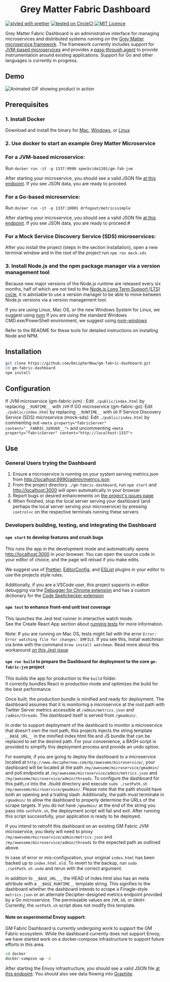 <div align="center">
  <h1>Grey Matter Fabric Dashboard</h1>
</div>

[![styled with prettier](https://img.shields.io/badge/styled_with-prettier-ff69b4.svg)](https://github.com/prettier/prettier)
[![tested on CircleCI](https://circleci.com/gh/DecipherNow/gm-fabric-dashboard/tree/master.svg?style=shield)](https://circleci.com/gh/DecipherNow/gm-fabric-dashboard/tree/master)
[![MIT Licence](https://badges.frapsoft.com/os/mit/mit.svg?v=103)](https://opensource.org/licenses/mit-license.php)

Grey Matter Fabric Dashboard is an administrative interface for managing microservices and distributed systems running on the [Grey Matter microservice framework](http://deciphernow.com/grey-matter#fabric). The framework currently includes support for [JVM-based microservices](https://github.com/DecipherNow/gm-fabric-jvm) and provides a [pass-through agent](https://github.com/DecipherNow/gm-fabric-jvmagent) to provide instrumentation around existing applications. Support for Go and other languages is currently in progress.

## Demo
![Animated GIF showing product in action](https://media.giphy.com/media/3o6fJ7w7GS3PyUKq2c/giphy.gif)

## Prerequisites

### 1. Install Docker

Download and install the binary for [Mac](https://store.docker.com/editions/community/docker-ce-desktop-mac), [Windows](https://store.docker.com/editions/community/docker-ce-desktop-windows), or [Linux](https://store.docker.com/search?architecture=amd64&offering=community&operating_system=linux&platform=server&q=&type=edition)

### 2. Use docker to start an example Grey Matter Microservice

### For a JVM-based microservice:

Run `docker run -it -p 1337:9990 spmcbride1201/gm-fab-jvm`

After starting your microservice, you should see a valid JSON file [at this endpoint](http://localhost:1337/admin/metrics.json). If you see JSON data, you are ready to proceed.

### For a Go-based microservice:

Run `docker run -it -p 1337:10001 drfogout/metricssimple`

After starting your microservice, you should see a valid JSON file [at this endpoint](http://localhost:1337/metrics). If you see JSON data, you are ready to proceed.#

### For a Mock Service Discovery Service (SDS) microservices:

After you install the project (steps in the section Installation), open a new terminal window and in the root of the project run `npm run mock-sds`

### 3. Install Node.js and the npm package manager via a version management tool

Because new major versions of the Node.js runtime are released every six months, half of which are not tied to the [Node.js Long Term Support (LTS) cycle](https://github.com/nodejs/LTS), it is advisable to use a version manager to be able to move between Node.js versions via a version management tool.

If you are using Linux, Mac OS, or the new Windows System for Linux, we suggest using [nvm](https://github.com/creationix/nvm)
If you are using the standard Windows CMD.exe/PowerShell environment, we suggest using [nvm-windows](https://github.com/coreybutler/nvm-windows)

Refer to the README for these tools for detailed instructions on installing Node and NPM.

## Installation

```sh
git clone https://github.com/DecipherNow/gm-fabric-dashboard.git
cd gm-fabric-dashboard
npm install
```

## Configuration

If JVM microservice (gm-fabric-jvm) :
  Edit `./public/index.html` by replacing `__RUNTIME__` with `JVM`
If GO microservice (gm-fabric-go):
  Edit `./public/index.html` by replacing `__RUNTIME__` with `GO`
If Service Discovery Service (SDS) microservice (mock-sds):
  Edit `./public/index.html` by commenting out `<meta property="fabricServer" content="__FABRIC_SERVER__">` and uncommenting `<meta property="fabricServer" content="http://localhost:1337">`

## Use

### General Users trying the Dashboard

1. Ensure a microservice is running on your system serving metrics.json from [http://localhost:9990/admin/metrics.json](http://localhost:9990/admin/metrics.json)
2. From the project directory `./gm-fabric-dashboard`, run `npm start` and [http://localhost:3000](http://localhost:3000) will open automatically in your browser
3. Report bugs or desired enhancements on [the project's issues page](https://github.com/DecipherNow/gm-fabric-dashboard/issues)
4. When finished, stop the local server serving your dashboard (and perhaps the local server serving your microservice) by pressing `control+c` on the respective terminals running these servers

### Developers building, testing, and integrating the Dashboard

#### `npm start` to develop features and crush bugs

This runs the app in the development mode and automatically opens [http://localhost:3000](http://localhost:3000) in your browser. You can open the source code in your editor of choice, and the page will reload if you make edits.

We suggest use of [Prettier](https://github.com/prettier/prettier#editor-integration), [EditorConfig](http://editorconfig.org/#download), and [ESList](http://eslint.org/docs/user-guide/integrations) plugins in your editor to use the projects style rules.

Additionally, if you are a VSCode user, this project supports in-editor debugging via the [Debugger for Chrome extension](https://marketplace.visualstudio.com/items?itemName=msjsdiag.debugger-for-chrome) and has a custom dictionary for the [Code Spellchecker extension](https://marketplace.visualstudio.com/items?itemName=streetsidesoftware.code-spell-checker)

#### `npm test` to enhance front-end unit test coverage

This launches the Jest test runner in interactive watch mode.<br>
See the Create React App section about [running tests](https://github.com/facebookincubator/create-react-app/blob/master/packages/react-scripts/template/README.md#running-tests) for more information.

Note: If you are running on Mac OS, tests might fail with the error `Error: Error watching file for changes: EMFILE`. If you see this, install watchman via brew with the command `brew install watchman`. Read more about this workaround [on this Jest issue](https://github.com/facebook/jest/issues/1767)

#### `npm run build` to prepare the Dashboard for deployment to the core `gm-fabric-jvm` project

This builds the app for production to the `build` folder.<br>
It correctly bundles React in production mode and optimizes the build for the best performance.

Once built, the production bundle is minified and ready for deployment. The dashboard assumes that it is monitoring a microservice at the root path with Twitter Server metrics accessible at `/admin/metrics.json` and `/admin/threads`. The dashboard itself is served from `/gmadmin/`.

In order to support deployment of the dashboard to monitor a microservice that doesn't own the root path, this projects injects the string template `__BASE_URL__` in the minified index.html file and JS bundle that can be replaced to set the desired path. For your convenience, a BASH script is provided to simplify this deployment process and provide an undo option.

For example, if you are going to deploy the dashboard to a microservice located  at `http://www.deciphernow.com/my/awesome/microservice/`, your dashboard will be located at the path `/my/awesome/microservice/gmadmin/` and poll endpoints at `/my/awesome/microservice/admin/metrics.json` and `/my/awesome/microservice/admin/threads`. To configure the dashboard for this path,`cd` into the ./build directory and execute `sudo ./setPath.sh /my/awesome/microservice/gmadmin/`. Please note that the path should have both an opening and a trailing slash. Additionally, the path must terminate in `/gmadmin/` to allow the dashboard to properly determine the URLs of the scrape targets. If you do not have `/gmadmin/` at the end of the string you pass into `setPath.sh`, the deployment script will fail and exit. After running this script successfully, your application is ready to be deployed.

If you intend to retrofit this dashboard on an existing GM Fabric JVM microservice, you likely will need to proxy `/my/awesome/microservice/admin/metrics.json` and `/my/awesome/microservice/admin/threads` to the expected path as outlined above.

In case of error or mis-configuration, your original `index.html` has been backed up to `index.html.old`. To revert to the backup, run `sudo ./setPath.sh undo` and rerun with the correct argument.

In addition to `__BASE_URL__`, the HEAD of index.html also has an meta attribute with a `__BASE_RUNTIME__` template string. This signifies to the dashboard whether the dashboard intends to scrape a Finagle-style `metrics.json` or an alternate Decipher-designed metrics endpoint provided by a Go microservice. The permissable values are `JVM`, `GO`, or `ENVOY`. Currently, the `setPath.sh` script does not modify this template.

#### Note on experimental Envoy support:

GM Fabric Dashboard is currently undergoing work to support the GM Fabric ecosystem. While the dashboard currently does not support Envoy, we have started work on a docker-compose infrastructure to support future efforts in this area.

```bash
cd docker
docker-compose up -d
```

After starting the Envoy infrastructure, you should see a valid JSON file [at this endpoint](http://localhost:8081/stats).
You should also see data flowing into [Graphite](http://localhost:9080/).
